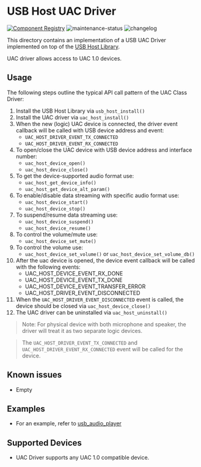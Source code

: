 # USB Host UAC Driver

[![Component Registry](https://components.espressif.com/components/espressif/usb_host_uac/badge.svg)](https://components.espressif.com/components/espressif/usb_host_uac)
![maintenance-status](https://img.shields.io/badge/maintenance-actively--developed-brightgreen.svg)
![changelog](https://img.shields.io/badge/Keep_a_Changelog-blue?logo=keepachangelog&logoColor=E05735)

This directory contains an implementation of a USB UAC Driver implemented on top of the [USB Host Library](https://docs.espressif.com/projects/esp-idf/en/latest/esp32s2/api-reference/peripherals/usb_host.html).

UAC driver allows access to UAC 1.0 devices.

## Usage

The following steps outline the typical API call pattern of the UAC Class Driver:

1. Install the USB Host Library via `usb_host_install()`
2. Install the UAC driver via `uac_host_install()`
3. When the new (logic) UAC device is connected, the driver event callback will be called with USB device address and event:
    - `UAC_HOST_DRIVER_EVENT_TX_CONNECTED`
    - `UAC_HOST_DRIVER_EVENT_RX_CONNECTED`
4. To open/close the UAC device with USB device address and interface number:
    - `uac_host_device_open()`
    - `uac_host_device_close()`
5. To get the device-supported audio format use:
    - `uac_host_get_device_info()`
    - `uac_host_get_device_alt_param()`
6. To enable/disable data streaming with specific audio format use:
    - `uac_host_device_start()`
    - `uac_host_device_stop()`
7. To suspend/resume data streaming use:
    - `uac_host_device_suspend()`
    - `uac_host_device_resume()`
8. To control the volume/mute use:
    - `uac_host_device_set_mute()`
9. To control the volume use:
    - `uac_host_device_set_volume()` or `uac_host_device_set_volume_db()`
10. After the uac device is opened, the device event callback will be called with the following events:
    - UAC_HOST_DEVICE_EVENT_RX_DONE
    - UAC_HOST_DEVICE_EVENT_TX_DONE
    - UAC_HOST_DEVICE_EVENT_TRANSFER_ERROR
    - UAC_HOST_DRIVER_EVENT_DISCONNECTED
11. When the `UAC_HOST_DRIVER_EVENT_DISCONNECTED` event is called, the device should be closed via `uac_host_device_close()`
12. The UAC driver can be uninstalled via `uac_host_uninstall()`

> Note: For physical device with both microphone and speaker, the driver will treat it as two separate logic devices.

> The `UAC_HOST_DRIVER_EVENT_TX_CONNECTED` and `UAC_HOST_DRIVER_EVENT_RX_CONNECTED` event will be called for the device.

## Known issues

- Empty

## Examples

- For an example, refer to [usb_audio_player](https://github.com/espressif/esp-iot-solution/tree/master/examples/usb/host/usb_audio_player)

## Supported Devices

- UAC Driver supports any UAC 1.0 compatible device.
